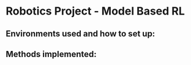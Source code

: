 # Robotics Project - Model Based RL

## Environments used and how to set up:

## Methods implemented:
